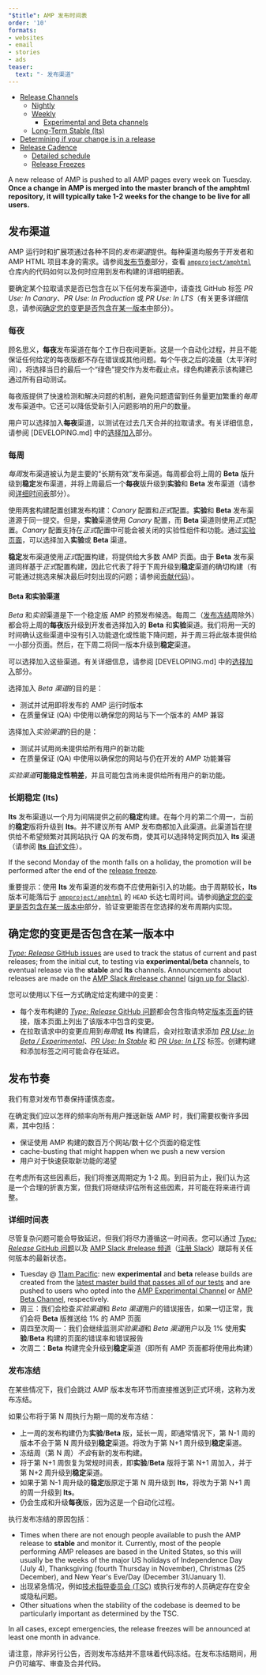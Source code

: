 ```yaml
---
"$title": AMP 发布时间表
order: '10'
formats:
- websites
- email
- stories
- ads
teaser:
  text: "- 发布渠道"
---
```


<!--
This file is imported from https://github.com/ampproject/amphtml/blob/master/contributing/release-schedule.md.
Please do not change this file.
If you have found a bug or an issue please
have a look and request a pull request there.
-->

- [Release Channels](#release-channels)
    - [Nightly](#nightly)
    - [Weekly](#weekly)
        - [Experimental and Beta channels](#experimental-and-beta-channels)
    - [Long-Term Stable (lts)](#long-term-stable-lts)
- [Determining if your change is in a release](#determining-if-your-change-is-in-a-release)
- [Release Cadence](#release-cadence)
    - [Detailed schedule](#detailed-schedule)
    - [Release Freezes](#release-freezes)

A new release of AMP is pushed to all AMP pages every week on Tuesday. **Once a change in AMP is merged into the master branch of the amphtml repository, it will typically take 1-2 weeks for the change to be live for all users.**

## 发布渠道 <a name="release-channels"></a>

AMP 运行时和扩展项通过各种不同的*发布渠道*提供。每种渠道均服务于开发者和 AMP HTML 项目本身的需求。请参阅[发布节奏](#release-cadence)部分，查看 [`ampproject/amphtml`](https://github.com/ampproject/amphtml) 仓库内的代码如何以及何时应用到发布构建的详细明细表。

要确定某个拉取请求是否已包含在以下任何发布渠道中，请查找 GitHub 标签 *PR Use: In Canary*、*PR Use: In Production* 或 *PR Use: In LTS*（有关更多详细信息，请参阅[确定您的变更是否包含在某一版本中](#Determining-if-your-change-is-in-a-release)部分）。

### 每夜 <a name="nightly"></a>

顾名思义，**每夜**发布渠道在每个工作日夜间更新。这是一个自动化过程，并且不能保证任何给定的每夜版都不存在错误或其他问题。每个午夜之后的凌晨（太平洋时间），将选择当日的最后一个“绿色”提交作为发布截止点。绿色构建表示该构建已通过所有自动测试。

每夜版提供了快速检测和解决问题的机制，避免问题遗留到任务量更加繁重的*每周*发布渠道中。它还可以降低受新引入问题影响的用户的数量。

用户可以选择加入**每夜**渠道，以测试在过去几天合并的拉取请求。有关详细信息，请参阅 [DEVELOPING.md] 中的[选择加入](https://github.com/ampproject/amphtml/blob/master/contributing/DEVELOPING.md#opting-in-to-pre-release-channels)部分。

### 每周 <a name="weekly"></a>

*每周*发布渠道被认为是主要的“长期有效”发布渠道。每周都会将上周的 **Beta** 版升级到**稳定**发布渠道，并将上周最后一个**每夜**版升级到**实验**和 **Beta** 发布渠道（请参阅[详细时间表](#detailed-schedule)部分）。

使用两套构建配置创建发布构建：*Canary* 配置和*正式*配置。**实验**和 **Beta** 发布渠道源于同一提交。但是，**实验**渠道使用 *Canary* 配置，而 **Beta** 渠道则使用*正式*配置。*Canary* 配置支持在*正式*配置中可能会被关闭的实验性组件和功能。通过[实验页面](https://cdn.ampproject.org/experiments.html)，可以选择加入**实验**或 **Beta** 渠道。

**稳定**发布渠道使用*正式*配置构建，将提供给大多数 AMP 页面。由于 **Beta** 发布渠道同样基于*正式*配置构建，因此它代表了将于下周升级到**稳定**渠道的确切构建（有可能通过挑选来解决最后时刻出现的问题；请参阅[贡献代码](https://github.com/ampproject/amphtml/blob/master/contributing/contributing-code.md#Cherry-picks)）。

#### Beta 和实验渠道 <a name="beta-and-experimental-channels"></a>

*Beta* 和*实验*渠道是下一个稳定版 AMP 的预发布候选。每周二（[发布冻结](#release-freezes)周除外）都会将上周的**每夜**版升级到开发者选择加入的 **Beta** 和**实验**渠道。我们将用一天的时间确认这些渠道中没有引入功能退化或性能下降问题，并于周三将此版本提供给一小部分页面。然后，在下周二将同一版本升级到**稳定**渠道。

可以选择加入这些渠道。有关详细信息，请参阅 [DEVELOPING.md] 中的[选择加入](https://github.com/ampproject/amphtml/blob/master/contributing/DEVELOPING.md#opting-in-to-pre-release-channels)部分。

选择加入 *Beta 渠道*的目的是：

- 测试并试用即将发布的 AMP 运行时版本
- 在质量保证 (QA) 中使用以确保您的网站与下一个版本的 AMP 兼容

选择加入*实验渠道*的目的是：

- 测试并试用尚未提供给所有用户的新功能
- 在质量保证 (QA) 中使用以确保您的网站与仍在开发的 AMP 功能兼容

*实验渠道***可能稳定性稍差**，并且可能包含尚未提供给所有用户的新功能。

### 长期稳定 (lts) <a name="long-term-stable-lts"></a>

**lts** 发布渠道以一个月为间隔提供之前的**稳定**构建。在每个月的第二个周一，当前的**稳定**版将升级到 **lts**。并不建议所有 AMP 发布商都加入此渠道。此渠道旨在提供给不希望频繁对其网站执行 QA 的发布商，使其可以选择特定网页加入 **lts** 渠道（请参阅 <a href="https://github.com/ampproject/amphtml/blob/master/contributing/lts-release.md" data-md-type="link">**lts** 自述文件</a>）。

If the second Monday of the month falls on a holiday, the promotion will be performed after the end of the [release freeze](#release-freezes).

重要提示：使用 **lts** 发布渠道的发布商不应使用新引入的功能。由于周期较长，**lts** 版本可能落后于 [`ampproject/amphtml`](https://github.com/ampproject/amphtml) 的 `HEAD` 长达七周时间。请参阅[确定您的变更是否包含在某一版本中](#Determining-if-your-change-is-in-a-release)部分，验证变更能否在您选择的发布周期内实现。

## 确定您的变更是否包含在某一版本中 <a name="determining-if-your-change-is-in-a-release"></a>

[*Type: Release* GitHub issues](https://github.com/ampproject/amphtml/labels/Type%3A%20Release) are used to track the status of current and past releases; from the initial cut, to testing via **experimental**/**beta** channels, to eventual release via the **stable** and **lts** channels. Announcements about releases are made on the [AMP Slack #release channel](https://amphtml.slack.com/messages/C4NVAR0H3/) ([sign up for Slack](https://bit.ly/amp-slack-signup)).

您可以使用以下任一方式确定给定构建中的变更：

- 每个发布构建的 [*Type: Release* GitHub 问题](https://github.com/ampproject/amphtml/labels/Type%3A%20Release)都会包含指向特定[版本页面](https://github.com/ampproject/amphtml/releases)的链接，版本页面上列出了该版本中包含的变更。
- 在拉取请求中的变更应用到*每周*或 **lts** 构建后，会对拉取请求添加 [*PR Use: In Beta / Experimental*](https://github.com/ampproject/amphtml/issues?q=label%3A%22PR+use%3A+In+Beta+%2F+Experimental%22)、[*PR Use: In Stable*](https://github.com/ampproject/amphtml/issues?utf8=%E2%9C%93&q=label%3A%22PR%20use%3A%20In%20Production%22) 和 [*PR Use: In LTS*](https://github.com/ampproject/amphtml/issues?utf8=%E2%9C%93&q=label%3A%22PR%20use%3A%20In%20LTS%22) 标签。创建构建和添加标签之间可能会存在延迟。

## 发布节奏 <a name="release-cadence"></a>

我们有意对发布节奏保持谨慎态度。

在确定我们应以怎样的频率向所有用户推送新版 AMP 时，我们需要权衡许多因素，其中包括：

- 保证使用 AMP 构建的数百万个网站/数十亿个页面的稳定性
- cache-busting that might happen when we push a new version
- 用户对于快速获取新功能的渴望

在考虑所有这些因素后，我们将推送周期定为 1-2 周。到目前为止，我们认为这是一个合理的折衷方案，但我们将继续评估所有这些因素，并可能在将来进行调整。

### 详细时间表 <a name="detailed-schedule"></a>

尽管复杂问题可能会导致延迟，但我们将尽力遵循这一时间表。您可以通过 [*Type: Release* GitHub 问题](https://github.com/ampproject/amphtml/labels/Type%3A%20Release)以及 [AMP Slack #release 频道](https://amphtml.slack.com/messages/C4NVAR0H3/)（[注册 Slack](https://bit.ly/amp-slack-signup)）跟踪有关任何版本的最新状态。

- Tuesday @ [11am Pacific](https://www.google.com/search?q=11am+pacific+in+current+time+zone): new **experimental** and **beta** release builds are created from the [latest master build that passes all of our tests](https://travis-ci.com/ampproject/amphtml/branches) and are pushed to users who opted into the [AMP Experimental Channel](#amp-experimental-and-beta-channels) or [AMP Beta Channel](#amp-experimental-and-beta-channels), respectively.
- 周三：我们会检查*实验渠道*和 *Beta 渠道*用户的错误报告，如果一切正常，我们会将 **Beta** 版推送给 1% 的 AMP 页面
- 周四至次周一：我们会继续监测*实验渠道*和 *Beta 渠道*用户以及 1% 使用**实验**/**Beta** 构建的页面的错误率和错误报告
- 次周二：**Beta** 构建完全升级到**稳定**渠道（即所有 AMP 页面都将使用此构建）

### 发布冻结 <a name="release-freezes"></a>

在某些情况下，我们会跳过 AMP 版本发布环节而直接推送到正式环境，这称为发布冻结。

如果公布将于第 N 周执行为期一周的发布冻结：

- 上一周的发布构建仍为**实验**/**Beta** 版，延长一周，即通常情况下，第 N-1 周的版本不会于第 N 周升级到**稳定**渠道。将改为于第 N+1 周升级到**稳定**渠道。
- 冻结周（第 N 周）*不会*有新的发布构建。
- 将于第 N+1 周恢复为常规时间表，即**实验**/**Beta** 版将于第 N+1 周加入，并于第 N+2 周升级到**稳定**渠道。
- 如果于第 N-1 周升级的**稳定**版原定于第 N 周升级到 **lts**，将改为于第 N+1 周的周一升级到 **lts**。
- 仍会生成和升级**每夜**版，因为这是一个自动化过程。

执行发布冻结的原因包括：

- Times when there are not enough people available to push the AMP release to **stable** and monitor it. Currently, most of the people performing AMP releases are based in the United States, so this will usually be the weeks of the major US holidays of Independence Day (July 4), Thanksgiving (fourth Thursday in November), Christmas (25 December), and New Year's Eve/Day (December 31/January 1).
- 出现紧急情况，例如[技术指导委员会 (TSC)](https://github.com/ampproject/meta-tsc) 或执行发布的人员确定存在安全或隐私问题。
- Other situations when the stability of the codebase is deemed to be particularly important as determined by the TSC.

In all cases, except emergencies, the release freezes will be announced at least one month in advance.

请注意，除非另行公告，否则发布冻结并不意味着代码冻结。在发布冻结期间，用户仍可编写、审查及合并代码。
